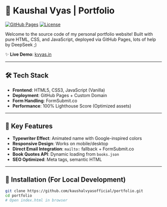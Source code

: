 # 🌟 Kaushal Vyas | Portfolio

[![GitHub Pages](https://img.shields.io/badge/Website-Live-brightgreen)](https://kvyas.in)
[![License](https://img.shields.io/badge/License-MIT-blue.svg)](LICENSE)

Welcome to the source code of my personal portfolio website! Built with pure HTML, CSS, and JavaScript, deployed via GitHub Pages, lots of help by DeepSeek ;)

✨ **Live Demo**: [kvyas.in](https://kvyas.in)

---

## 🛠 Tech Stack
- **Frontend**: HTML5, CSS3, JavaScript (Vanilla)
- **Deployment**: GitHub Pages + Custom Domain
- **Form Handling**: FormSubmit.co
- **Performance**: 100% Lighthouse Score (Optimized assets)

---

## 🎨 Key Features
- **Typewriter Effect**: Animated name with Google-inspired colors
- **Responsive Design**: Works on mobile/desktop
- **Direct Email Integration**: `mailto:` fallback + FormSubmit.co
- **Book Quotes API**: Dynamic loading from `books.json`
- **SEO Optimized**: Meta tags, semantic HTML

---

## 🚀 Installation (For Local Development)
```bash
git clone https://github.com/kaushalvyasofficial/portfolio.git
cd portfolio
# Open index.html in browser
